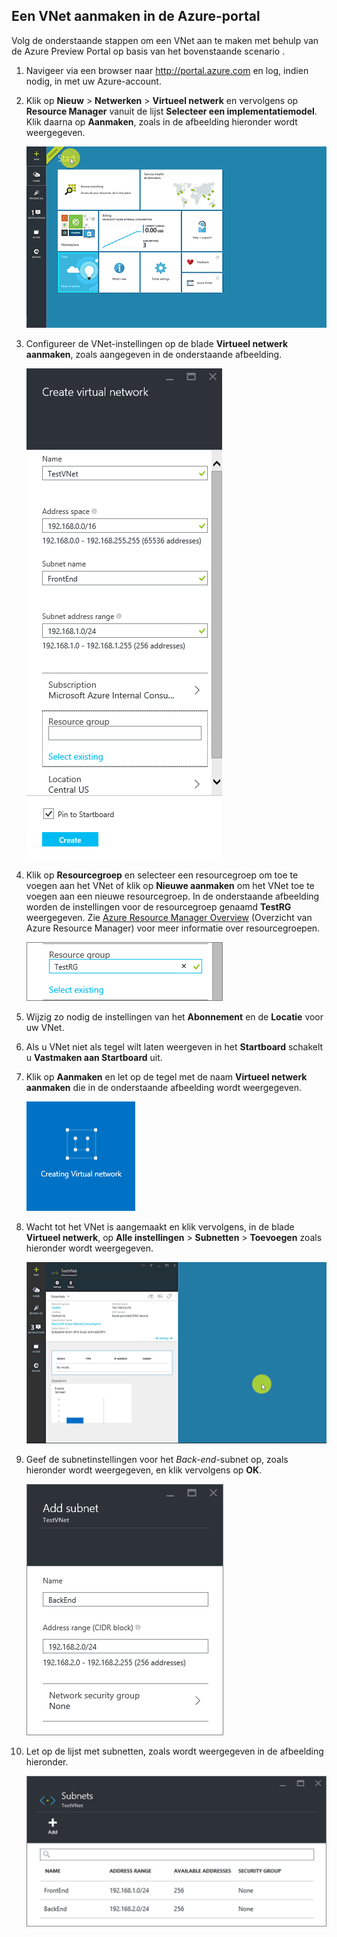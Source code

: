 ## Een VNet aanmaken in de Azure-portal

Volg de onderstaande stappen om een VNet aan te maken met behulp van de Azure Preview Portal op basis van het bovenstaande scenario .

1. Navigeer via een browser naar http://portal.azure.com en log, indien nodig, in met uw Azure-account.
2. Klik op **Nieuw** > **Netwerken** > **Virtueel netwerk** en vervolgens op **Resource Manager** vanuit de lijst **Selecteer een implementatiemodel**. Klik daarna op **Aanmaken**, zoals in de afbeelding hieronder wordt weergegeven.

    ![VNet aanmaken in Azure-portal](./media/virtual-networks-create-vnet-arm-pportal-include/vnet-create-arm-pportal-figure1.gif)

3. Configureer de VNet-instellingen op de blade **Virtueel netwerk aanmaken**, zoals aangegeven in de onderstaande afbeelding.

    ![Een virtuele netwerkblade aanmaken](./media/virtual-networks-create-vnet-arm-pportal-include/vnet-create-arm-pportal-figure2.png)

4. Klik op **Resourcegroep** en selecteer een resourcegroep om toe te voegen aan het VNet of klik op **Nieuwe aanmaken** om het VNet toe te voegen aan een nieuwe resourcegroep. In de onderstaande afbeelding worden de instellingen voor de resourcegroep genaamd **TestRG** weergegeven. Zie [Azure Resource Manager Overview](../articles/resource-group-overview.md#resource-groups) (Overzicht van Azure Resource Manager) voor meer informatie over resourcegroepen.

    ![Resourcegroep](./media/virtual-networks-create-vnet-arm-pportal-include/vnet-create-arm-pportal-figure3.png)

5. Wijzig zo nodig de instellingen van het **Abonnement** en de **Locatie** voor uw VNet. 

6. Als u VNet niet als tegel wilt laten weergeven in het **Startboard** schakelt u **Vastmaken aan Startboard** uit. 

7. Klik op **Aanmaken** en let op de tegel met de naam **Virtueel netwerk aanmaken** die in de onderstaande afbeelding wordt weergegeven.

    ![Tegel Virtueel netwerk aanmaken](./media/virtual-networks-create-vnet-arm-pportal-include/vnet-create-arm-pportal-figure4.png)

8. Wacht tot het VNet is aangemaakt en klik vervolgens, in de blade **Virtueel netwerk**, op **Alle instellingen** > **Subnetten** > **Toevoegen** zoals hieronder wordt weergegeven.

    ![Subnet toevoegen in de Azure-portal](./media/virtual-networks-create-vnet-arm-pportal-include/vnet-create-arm-pportal-figure5.gif)

9. Geef de subnetinstellingen voor het *Back-end*-subnet op, zoals hieronder wordt weergegeven, en klik vervolgens op **OK**. 

    ![Subnetinstellingen](./media/virtual-networks-create-vnet-arm-pportal-include/vnet-create-arm-pportal-figure6.png)

10. Let op de lijst met subnetten, zoals wordt weergegeven in de afbeelding hieronder.

    ![Lijst met subnetten in VNet](./media/virtual-networks-create-vnet-arm-pportal-include/vnet-create-arm-pportal-figure7.png)



<!--HONumber=ago16_HO4-->


